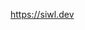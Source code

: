 https://siwl.dev

<!---
s-inoue0108/s-inoue0108 is a ✨ special ✨ repository because its `README.md` (this file) appears on your GitHub profile.
You can click the Preview link to take a look at your changes.
--->

